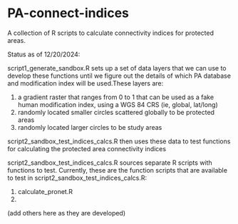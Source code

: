 # PA-connect-indices
A collection of R scripts to calculate connectivity indices for protected areas. 

Status as of 12/20/2024:

script1_generate_sandbox.R sets up a set of data layers that we can use to develop these functions until we figure out the details of which PA database and modification index will be used.These layers are:
1) a gradient raster that ranges from 0 to 1 that can be used as a fake human modification index, using a WGS 84 CRS (ie, global, lat/long)
2) randomly located smaller circles scattered globally to be protected areas
3) randomly located larger circles to be study areas

script2_sandbox_test_indices_calcs.R then uses these data to test functions for calculating the protected area connectivity indices

script2_sandbox_test_indices_calcs.R sources separate R scripts with functions to test. Currently, these are the function scripts that are available to test in script2_sandbox_test_indices_calcs.R:

1) calculate_pronet.R
2) 
(add others here as they are developed)



